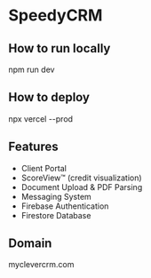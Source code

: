 # SpeedyCRM

## How to run locally
npm run dev

## How to deploy
npx vercel --prod

## Features
- Client Portal
- ScoreView™ (credit visualization)
- Document Upload & PDF Parsing
- Messaging System
- Firebase Authentication
- Firestore Database

## Domain
myclevercrm.com
